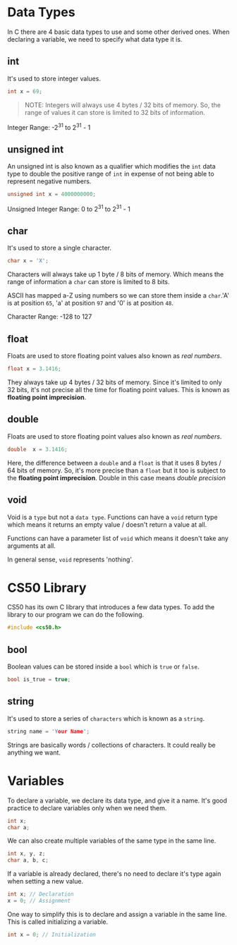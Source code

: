 # Data Types

In C there are 4 basic data types to use and some other derived ones. When
declaring a variable, we need to specify what data type it is.

## int

It's used to store integer values.

```c
int x = 69;
```

> NOTE: Integers will always use 4 bytes / 32 bits of memory. So, the range of
> values it can store is limited to 32 bits of information.

Integer Range: -2<sup>31</sup> to 2<sup>31</sup> - 1

## unsigned int

An unsigned int is also known as a qualifier which modifies the `int` data type
to double the positive range of `int` in expense of not being able to represent
negative numbers.

```c
unsigned int x = 4000000000;
```

Unsigned Integer Range: 0 to 2<sup>31</sup> to 2<sup>31</sup> - 1

## char

It's used to store a single character.

```c
char x = 'X';
```

Characters will always take up 1 byte / 8 bits of memory. Which means the range
of information a `char` can store is limited to 8 bits.

ASCII has mapped a-Z using numbers so we can store them inside a `char`.'A' is
at position `65`, 'a' at position `97` and '0' is at position `48`.

Character Range: -128 to 127

## float

Floats are used to store floating point values also known as _real numbers_.

```c
float x = 3.1416;
```

They always take up 4 bytes / 32 bits of memory. Since it's limited to only 32
bits, it's not precise all the time for floating point values. This is known as
**floating point imprecision**.

## double

Floats are used to store floating point values also known as _real numbers_.

```c
double  x = 3.1416;
```

Here, the difference between a `double` and a `float` is that it uses 8 bytes /
64 bits of memory. So, it's more precise than a `float` but it too is subject
to the **floating point imprecision**. Double in this case means _double
precision_

## void

Void is a `type` but not a `data type`. Functions can have a `void` return type
which means it returns an empty value / doesn't return a value at all.

Functions can have a parameter list of `void` which means it doesn't take any
arguments at all.

In general sense, `void` represents 'nothing'.

# CS50 Library

CS50 has its own C library that introduces a few data types. To add the library
to our program we can do the following.

```c
#include <cs50.h>
```

## bool

Boolean values can be stored inside a `bool` which is `true` or `false`.

```c
bool is_true = true;
```

## string

It's used to store a series of `characters` which is known as a `string`.

```c
string name = 'Your Name';
```

Strings are basically words / collections of characters. It could really be
anything we want.

# Variables

To declare a variable, we declare its data type, and give it a name. It's good
practice to declare variables only when we need them.

```c
int x;
char a;
```

We can also create multiple variables of the same type in the same line.

```c
int x, y, z;
char a, b, c;
```

If a variable is already declared, there's no need to declare it's type again
when setting a new value.

```c
int x; // Declaration
x = 0; // Assignment
```

One way to simplify this is to declare and assign a variable in the same line.
This is called initializing a variable.

```c
int x = 0; // Initialization
```
